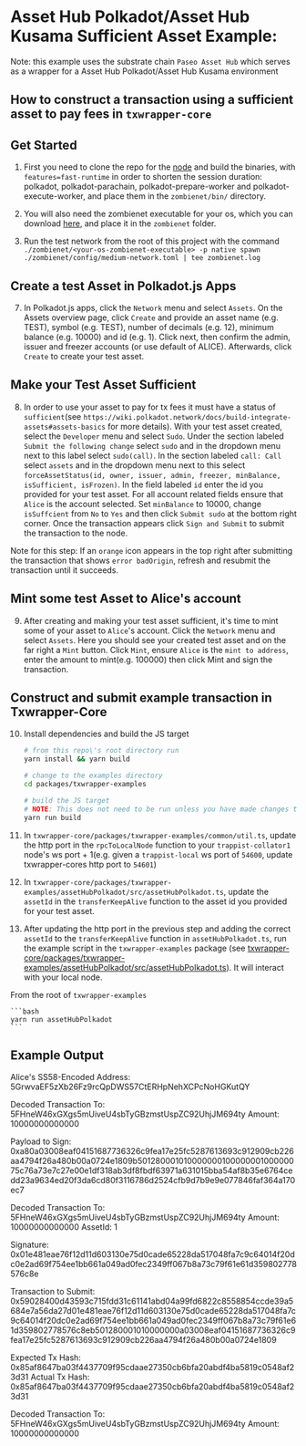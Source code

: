 # Asset Hub Polkadot/Asset Hub Kusama Sufficient Asset Example:

Note: this example uses the substrate chain `Paseo Asset Hub` which serves as a wrapper for a Asset Hub Polkadot/Asset Hub Kusama environment

## How to construct a transaction using a sufficient asset to pay fees in `txwrapper-core`

## Get Started

1) First you need to clone the repo for the [node](https://github.com/paritytech/polkadot-sdk/tree/polkadot-stable2409) and build the binaries, with `features=fast-runtime` in order to shorten the session duration: polkadot, polkadot-parachain, polkadot-prepare-worker and polkadot-execute-worker, and place them in the `zombienet/bin/` directory.

2) You will also need the zombienet executable for your os, which you can download [here](https://github.com/paritytech/zombienet/releases), and place it in the `zombienet` folder.

3) Run the test network from the root of this project with the command `./zombienet/<your-os-zombienet-executable> -p native spawn ./zombienet/config/medium-network.toml | tee zombienet.log`

## Create a test Asset in Polkadot.js Apps

7) In Polkadot.js apps, click the `Network` menu and select `Assets`. On the Assets overview page, click `Create` and provide an asset name (e.g. TEST), symbol (e.g. TEST), number of decimals (e.g. 12), minimum balance (e.g. 10000) and id (e.g. 1). Click next, then confirm the admin, issuer and freezer accounts (or use default of ALICE). Afterwards, click `Create` to create your test asset.

## Make your Test Asset Sufficient

8) In order to use your asset to pay for tx fees it must have a status of `sufficient`(see `https://wiki.polkadot.network/docs/build-integrate-assets#assets-basics` for more details). With your test asset created, select the `Developer` menu and select `Sudo`. Under the section labeled `Submit the following change` select `sudo` and in the dropdown menu next to this label select `sudo(call)`. In the section labeled `call: Call` select `assets` and in the dropdown menu next to this select `forceAssetStatus(id, owner, issuer, admin, freezer, minBalance, isSufficient, isFrozen)`. In the field labeled `id` enter the id you provided for your test asset. For all account related fields ensure that `Alice` is the account selected. Set `minBalance` to 10000, change `isSuffcient` from `No` to `Yes` and then click `Submit sudo` at the bottom right corner. Once the transaction appears click `Sign and Submit` to submit the transaction to the node.

Note for this step: If an `orange` icon appears in the top right after submitting the transaction that shows `error badOrigin`, refresh and resubmit the transaction until it succeeds.

## Mint some test Asset to Alice's account

9) After creating and making your test asset sufficient, it's time to mint some of your asset to `Alice`'s account. Click the `Network` menu and select `Assets`. Here you should see your created test asset and on the far right a `Mint` button. Click `Mint`, ensure `Alice` is the `mint to address`, enter the amount to mint(e.g. 100000) then click Mint and sign the transaction.

## Construct and submit example transaction in Txwrapper-Core

10) Install dependencies and build the JS target

    ```bash
    # from this repo\'s root directory run
    yarn install && yarn build

    # change to the examples directory
    cd packages/txwrapper-examples

    # build the JS target
    # NOTE: This does not need to be run unless you have made changes to the example as the package will already be built via the command that ran from the root directory above.
    yarn run build
    ```

11) In `txwrapper-core/packages/txwrapper-examples/common/util.ts`, update the http port in the `rpcToLocalNode` function to your `trappist-collator1` node's ws port + 1(e.g. given a `trappist-local` ws port of `54600`, update txwrapper-cores http port to `54601`)

12) In `txwrapper-core/packages/txwrapper-examples/assetHubPolkadot/src/assetHubPolkadot.ts`, update the `assetId` in the `transferKeepAlive` function to the asset id you provided for your test asset.

13) After updating the http port in the previous step and adding the correct `assetId` to the `transferKeepAlive` function in `assetHubPolkadot.ts`, run the example script in the `txwrapper-examples` package (see [txwrapper-core/packages/txwrapper-examples/assetHubPolkadot/src/assetHubPolkadot.ts](txwrapper-core/packages/txwrapper-examples/assetHubPolkadot/src/assetHubPolkadot.ts)). It will interact with your local node.

From the root of `txwrapper-examples`

    ```bash
    yarn run assetHubPolkadot
    ```

## Example Output

Alice's SS58-Encoded Address: 5GrwvaEF5zXb26Fz9rcQpDWS57CtERHpNehXCPcNoHGKutQY

Decoded Transaction
  To: 5FHneW46xGXgs5mUiveU4sbTyGBzmstUspZC92UhjJM694ty
  Amount: 10000000000000

Payload to Sign: 0xa80a03008eaf04151687736326c9fea17e25fc5287613693c912909cb226aa4794f26a480b00a0724e1809b50128000101000000010000000100000075c76a73e7c27e00e1df318ab3df8fbdf63971a631015bba54af8b35e6764cedd23a9634ed20f3da6cd80f3116786d2524cfb9d7b9e9e077846faf364a170ec7

Decoded Transaction
  To: 5FHneW46xGXgs5mUiveU4sbTyGBzmstUspZC92UhjJM694ty
  Amount: 10000000000000
  AssetId: 1

Signature: 0x01e481eae76f12d11d603130e75d0cade65228da517048fa7c9c64014f20dc0e2ad69f754ee1bb661a049ad0fec2349ff067b8a73c79f61e61d359802778576c8e

Transaction to Submit: 0x59028400d43593c715fdd31c61141abd04a99fd6822c8558854ccde39a5684e7a56da27d01e481eae76f12d11d603130e75d0cade65228da517048fa7c9c64014f20dc0e2ad69f754ee1bb661a049ad0fec2349ff067b8a73c79f61e61d359802778576c8eb501280001010000000a03008eaf04151687736326c9fea17e25fc5287613693c912909cb226aa4794f26a480b00a0724e1809

Expected Tx Hash: 0x85af8647ba03f4437709f95cdaae27350cb6bfa20abdf4ba5819c0548af23d31
Actual Tx Hash: 0x85af8647ba03f4437709f95cdaae27350cb6bfa20abdf4ba5819c0548af23d31

Decoded Transaction
  To: 5FHneW46xGXgs5mUiveU4sbTyGBzmstUspZC92UhjJM694ty
  Amount: 10000000000000
